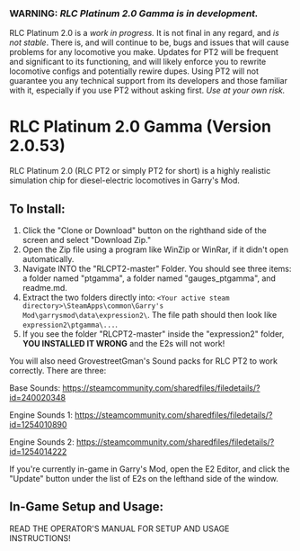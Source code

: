 
### **WARNING**: *RLC Platinum 2.0 Gamma is in development.*

RLC Platinum 2.0 is a *work in progress.* It is not final in any regard, and *is not stable*. There is, and will continue to be, bugs and issues that will cause problems for any locomotive you make. Updates for PT2 will be frequent and significant to its functioning, and will likely enforce you to rewrite locomotive configs and potentially rewire dupes. Using PT2 will not guarantee you any technical support from its developers and those familiar with it, especially if you use PT2 without asking first. *Use at your own risk.*

# RLC Platinum 2.0 Gamma (Version 2.0.53)

RLC Platinum 2.0 (RLC PT2 or simply PT2 for short) is a highly realistic simulation chip for diesel-electric locomotives in Garry's Mod.

## To Install:

1. Click the "Clone or Download" button on the righthand side of the screen and select "Download Zip."
2. Open the Zip file using a program like WinZip or WinRar, if it didn't open automatically.
3. Navigate INTO the "RLCPT2-master" Folder. You should see three items: a folder named "ptgamma", a folder named "gauges_ptgamma", and readme.md.
4. Extract the two folders directly into: `<Your active steam directory>\SteamApps\common\Garry's Mod\garrysmod\data\expression2\`.
The file path should then look like `expression2\ptgamma\...`.
5. If you see the folder "RLCPT2-master" inside the "expression2" folder, __YOU INSTALLED IT WRONG__ and the E2s will not work!

You will also need GrovestreetGman's Sound packs for RLC PT2 to work correctly. There are three:

Base Sounds: https://steamcommunity.com/sharedfiles/filedetails/?id=240020348

Engine Sounds 1: https://steamcommunity.com/sharedfiles/filedetails/?id=1254010890

Engine Sounds 2: https://steamcommunity.com/sharedfiles/filedetails/?id=1254014222

If you're currently in-game in Garry's Mod, open the E2 Editor, and click the "Update" button under the list of E2s on the lefthand side of the window.

## In-Game Setup and Usage:

READ THE OPERATOR'S MANUAL FOR SETUP AND USAGE INSTRUCTIONS!
